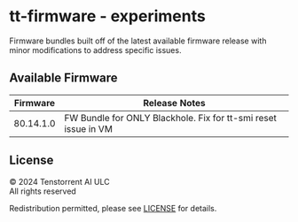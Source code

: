 # tt-firmware - experiments
Firmware bundles built off of the latest available firmware release with minor modifications to address specific issues.

## Available Firmware

| Firmware | Release Notes |
| --- | --- | 
| 80.14.1.0 | FW Bundle for ONLY Blackhole. Fix for tt-smi reset issue in VM | 


## License
© 2024 Tenstorrent AI ULC<br/>
All rights reserved

Redistribution permitted, please see [LICENSE](LICENSE) for details.
